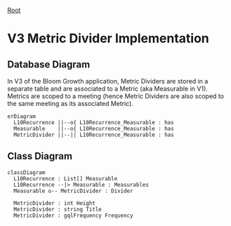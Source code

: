 [Root](//../../README.md)

# V3 Metric Divider Implementation

## Database Diagram

In V3 of the Bloom Growth application, Metric Dividers are stored in a separate table and are associated to a Metric (aka Measurable in V1).  Metrics are scoped to a meeting (hence Metric Dividers are also scoped to the same meeting as its associated Metric).


```mermaid
erDiagram
  L10Recurrence ||--o{ L10Recurrence_Measurable : has
  Measurable    ||--o{ L10Recurrence_Measurable : has
  MetricDivider ||--|| L10Recurrence_Measurable : has

```

## Class Diagram

```mermaid
classDiagram
  L10Recurrence : List[] Measurable
  L10Recurrence --|> Measurable : Measurables
  Measurable o-- MetricDivider : Divider

  MetricDivider : int Height
  MetricDivider : string Title
  MetricDivider : gqlFrequency Frequency

```